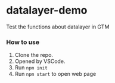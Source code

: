 # datalayer-demo
 Test the functions about datalayer in GTM


### How to use

1. Clone the repo.
2. Opened by VSCode.
3. Run `npm init`
4. Run `npm start` to open web page
